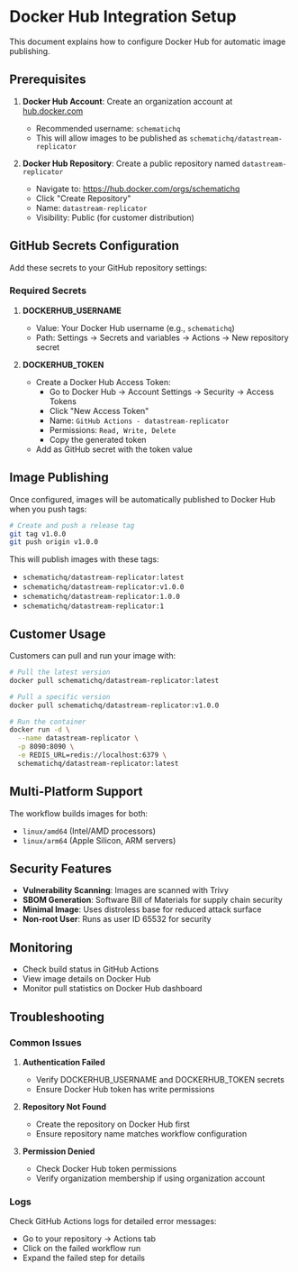 # Docker Hub Integration Setup

This document explains how to configure Docker Hub for automatic image publishing.

## Prerequisites

1. **Docker Hub Account**: Create an organization account at [hub.docker.com](https://hub.docker.com)
   - Recommended username: `schematichq`
   - This will allow images to be published as `schematichq/datastream-replicator`

2. **Docker Hub Repository**: Create a public repository named `datastream-replicator`
   - Navigate to: https://hub.docker.com/orgs/schematichq
   - Click "Create Repository"
   - Name: `datastream-replicator`
   - Visibility: Public (for customer distribution)

## GitHub Secrets Configuration

Add these secrets to your GitHub repository settings:

### Required Secrets

1. **DOCKERHUB_USERNAME**
   - Value: Your Docker Hub username (e.g., `schematichq`)
   - Path: Settings → Secrets and variables → Actions → New repository secret

2. **DOCKERHUB_TOKEN**
   - Create a Docker Hub Access Token:
     - Go to Docker Hub → Account Settings → Security → Access Tokens
     - Click "New Access Token"
     - Name: `GitHub Actions - datastream-replicator`
     - Permissions: `Read, Write, Delete`
     - Copy the generated token
   - Add as GitHub secret with the token value

## Image Publishing

Once configured, images will be automatically published to Docker Hub when you push tags:

```bash
# Create and push a release tag
git tag v1.0.0
git push origin v1.0.0
```

This will publish images with these tags:
- `schematichq/datastream-replicator:latest`
- `schematichq/datastream-replicator:v1.0.0`
- `schematichq/datastream-replicator:1.0.0`
- `schematichq/datastream-replicator:1`

## Customer Usage

Customers can pull and run your image with:

```bash
# Pull the latest version
docker pull schematichq/datastream-replicator:latest

# Pull a specific version
docker pull schematichq/datastream-replicator:v1.0.0

# Run the container
docker run -d \
  --name datastream-replicator \
  -p 8090:8090 \
  -e REDIS_URL=redis://localhost:6379 \
  schematichq/datastream-replicator:latest
```

## Multi-Platform Support

The workflow builds images for both:
- `linux/amd64` (Intel/AMD processors)
- `linux/arm64` (Apple Silicon, ARM servers)

## Security Features

- **Vulnerability Scanning**: Images are scanned with Trivy
- **SBOM Generation**: Software Bill of Materials for supply chain security
- **Minimal Image**: Uses distroless base for reduced attack surface
- **Non-root User**: Runs as user ID 65532 for security

## Monitoring

- Check build status in GitHub Actions
- View image details on Docker Hub
- Monitor pull statistics on Docker Hub dashboard

## Troubleshooting

### Common Issues

1. **Authentication Failed**
   - Verify DOCKERHUB_USERNAME and DOCKERHUB_TOKEN secrets
   - Ensure Docker Hub token has write permissions

2. **Repository Not Found**
   - Create the repository on Docker Hub first
   - Ensure repository name matches workflow configuration

3. **Permission Denied**
   - Check Docker Hub token permissions
   - Verify organization membership if using organization account

### Logs

Check GitHub Actions logs for detailed error messages:
- Go to your repository → Actions tab
- Click on the failed workflow run
- Expand the failed step for details